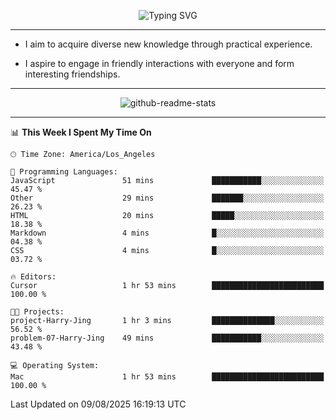 <p align="center">
  <img src="https://readme-typing-svg.demolab.com?font=Fira+Code&weight=500&size=32&duration=2500&pause=1600&center=true&vCenter=true&random=false&width=1024&height=64&lines=Hi+there+%F0%9F%91%8B;I'm+delighted+you+could+make+it+here+%F0%9F%8E%89;I'm+Harry%2C+a+college+student+still+finding+my+way" alt="Typing SVG" />
</p>


---


- I aim to acquire diverse new knowledge through practical experience.

- I aspire to engage in friendly interactions with everyone and form interesting friendships.


---


<p align="center">
  <img src="https://github-readme-stats.vercel.app/api?username=Harry-Jing&show_icons=true" alt="github-readme-stats"/>
</p>


---

<!--START_SECTION:waka-->
📊 **This Week I Spent My Time On** 

```text
🕑︎ Time Zone: America/Los_Angeles

💬 Programming Languages: 
JavaScript               51 mins             ███████████░░░░░░░░░░░░░░   45.47 % 
Other                    29 mins             ███████░░░░░░░░░░░░░░░░░░   26.23 % 
HTML                     20 mins             █████░░░░░░░░░░░░░░░░░░░░   18.38 % 
Markdown                 4 mins              █░░░░░░░░░░░░░░░░░░░░░░░░   04.38 % 
CSS                      4 mins              █░░░░░░░░░░░░░░░░░░░░░░░░   03.72 % 

🔥 Editors: 
Cursor                   1 hr 53 mins        █████████████████████████   100.00 % 

🐱‍💻 Projects: 
project-Harry-Jing       1 hr 3 mins         ██████████████░░░░░░░░░░░   56.52 % 
problem-07-Harry-Jing    49 mins             ███████████░░░░░░░░░░░░░░   43.48 % 

💻 Operating System: 
Mac                      1 hr 53 mins        █████████████████████████   100.00 % 
```


 Last Updated on 09/08/2025 16:19:13 UTC
<!--END_SECTION:waka-->
